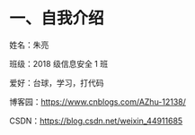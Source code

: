 # 一、自我介绍

姓名：朱亮

班级：2018 级信息安全 1 班

爱好：台球，学习，打代码

博客园：https://www.cnblogs.com/AZhu-12138/

CSDN：https://blog.csdn.net/weixin_44911685

